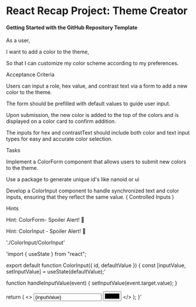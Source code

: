 # React Recap Project: Theme Creator

#### Getting Started with the GitHub Repository Template

As a user,

I want to add a color to the theme,

So that I can customize my color scheme according to my preferences.

Acceptance Criteria

Users can input a role, hex value, and contrast text via a form to add a new color to the theme.

The form should be prefilled with default values to guide user input.

Upon submission, the new color is added to the top of the colors and is displayed on a color card to confirm addition.

The inputs for hex and contrastText should include both color and text input types for easy and accurate color selection.

Tasks

Implement a ColorForm component that allows users to submit new colors to the theme.

Use a package to generate unique id's like nanoid or ui

Develop a ColorInput component to handle synchronized text and color inputs, ensuring that they reflect the same value. ( Controlled Inputs )

Hints

Hint: ColorForm- Spoiler Alert! 🚨

Hint: ColorInput - Spoiler Alert! 🚨

'./ColorInput/ColorInput'

'import { useState } from "react";

export default function ColorInput({ id, defaultValue }) {
const [inputValue, setInputValue] = useState(defaultValue);'

function handleInputValue(event) {
setInputValue(event.target.value);
}

return (
<>
<input
        type="text"
        id={id}
        name={id}
        value={inputValue}
        onChange={handleInputValue}
      />
<input type="color" value={inputValue} onChange={handleInputValue} />
</>
);
}'

<!-- AUSKOMMENTIERTES allg. README -->
<!-- This template is designed to help you quickly start a new project with predefined issues and a GitHub project board. Follow these steps to configure and use your new repository:

### Step 1: Use the Template

Click on the "Use this template" button on the GitHub template repository page to create your new repository.

### Step 2: Create a Personal Access Token

1. **Navigate to Githubs Token Settings**:
   [Create Access Token](https://github.com/settings/tokens)
2. **Personal access token**: Click on "Generate new token (classic)".
3. **Token settings**: Give your token a descriptive name, set the expiration as desired, and select the `repo` scope. This allows the token to access repositories.

4. **Generate token**: Click "Generate token" at the bottom.

**Important:** Copy your new personal access token. You won’t be able to see it again!

> 💡 You can recreate your token at any time, so do not worry if you accidentally did not copy it

### Step 3: Setup Environment Variables

1. **Clone your repository**: Use `git clone` to clone your new repository to your local machine.
2. **Create `.env` file**:
   - Navigate to the root directory of your cloned repository.
   - Use the command line to create a copy of the `.env.example` file:
     ```bash
     cp .env.example .env
     ```
   - Open the `.env` file.
   - Fill in your GitHub username, repository name, and the personal access token you created:
     ```plaintext
     GITHUB_TOKEN=your_personal_access_token_here
     REPO_OWNER=your_github_username
     REPO_NAME=your_repository_name
     ```

### Step 4: Run the Script to Create Issues

In the root directory of your repository, run the following command to install necessary dependencies and run the issue creation script:

```bash
npm install
npm run create-issues
```

💡 This script will automatically create predefined issues in your repository.

🚨 Make sure to run `npm run create-issues` only once for your repository.

✅ After creating the issues to can revoke the token you created, if you do not want to let it expire

### Step 5: Create a GitHub Project Board

1. **Go to your repository** on GitHub.
2. **Click on 'Projects'**: Find the 'Projects' tab and click on it.
3. **Create a new project**: Click "New project", name your project, and choose the "Board" template

### Step 6: Bulk Add Issues to the Project Board

1. **Add issues**: Click on "Add item" in the "ToDo" column.
2. **Select issues**: Click on the "+" and "Add item from repository"
3. **Select repository**: Select your react-recap-project
4. **Add to project**: Select all items and click "Add selected items"

### Step 7: Start working

Start the development server:

```bash
npm run dev
```

### Final Notes

Make sure to keep your personal access token secure and do not share it or commit it to your repository. Follow the steps outlined above to ensure your project setup is successful.

> 🚨 If you accidentally pushed your access token to github, make sure to regenerate or remove it as fast as possible! This potentially grants access to your github account. -->
